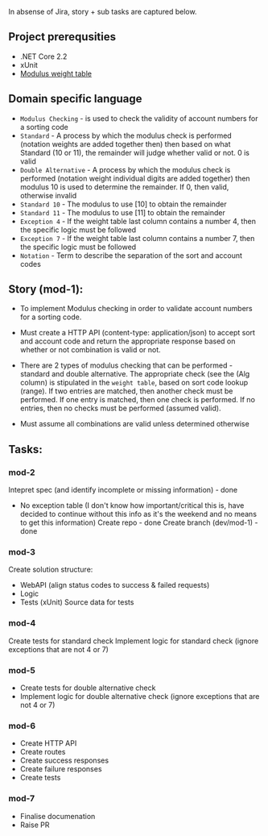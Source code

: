 
In absense of Jira, story + sub tasks are captured below.

## Project prerequsities

- .NET Core 2.2
- xUnit
- [Modulus weight table](https://protect-eu.mimecast.com/s/YPTGCgLqoIm973QToGfo_?domain=vocalink.com)

## Domain specific language

- `Modulus Checking` - is used to check the validity of account numbers for a sorting code
- `Standard` - A process by which the modulus check is performed (notation weights are added together then) then based on what Standard (10 or 11), the remainder will judge whether valid or not. 0 is valid
- `Double Alternative` - A process by which the modulus check is performed (notation weight individual digits are added together) then modulus 10 is used to determine the remainder. If 0, then valid, otherwise invalid
- `Standard 10` - The modulus to use [10] to obtain the remainder
- `Standard 11` - The modulus to use [11] to obtain the remainder
- `Exception 4` - If the weight table last column contains a number 4, then the specific logic must be followed
- `Exception 7` - If the weight table last column contains a number 7, then the specific logic must be followed
- `Notation` - Term to describe the separation of the sort and account codes

## Story (mod-1):

- To implement Modulus checking in order to validate account numbers for a sorting code.

- Must create a HTTP API (content-type: application/json) to accept sort and account code and return the appropriate response based on whether or not combination is valid or not.

- There are 2 types of modulus checking that can be performed - standard and double alternative.  The appropriate check (see the (Alg column) is stipulated in the `weight table`, based on sort code lookup (range).  If two entries are matched, then another check must be performed.  If one entry is matched, then one check is performed.  If no entries, then no checks must be performed (assumed valid).

- Must assume all combinations are valid unless determined otherwise

## Tasks:

### mod-2

Intepret spec (and identify incomplete or missing information) - done
 - No exception table (I don't know how important/critical this is, have decided to continue without this info as it's the weekend and no means to get this information)
Create repo - done
Create branch (dev/mod-1) - done

### mod-3

Create solution structure:
 - WebAPI (align status codes to success & failed requests)
 - Logic
 - Tests (xUnit)
Source data for tests

### mod-4

Create tests for standard check 
Implement logic for standard check (ignore exceptions that are not 4 or 7)

### mod-5

- Create tests for double alternative check
- Implement logic for double alternative check (ignore exceptions that are not 4 or 7)

### mod-6

- Create HTTP API 
- Create routes 
- Create success responses
- Create failure responses
- Create tests

### mod-7 

- Finalise documenation
- Raise PR



